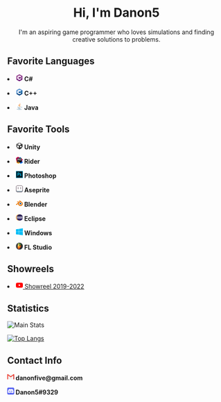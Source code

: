 <h1 align="center">Hi, I'm Danon5</h1>
<p align="center">I'm an aspiring game programmer who loves simulations and finding creative solutions to problems.</p>

<h2 align="left">Favorite Languages</h2>
<lo>
  <p><li><img src="Images/csharp.png" width="16" height="16"><b> C#</b></li></p>
  <p><li><img src="Images/cplusplus.png" width="16" height="16"><b> C++</b></li></p>
  <p><li><img src="Images/java.png" width="16" height="16"><b> Java</b></li></p>
</lo>

<h2 align="left">Favorite Tools</h2>
<lo>
  <p><li><img src="Images/unity.png" width="16" height="16"><b> Unity</b></li></p>
  <p><li><img src="Images/rider.png" width="16" height="16"><b> Rider</b></li></p>
  <p><li><img src="Images/photoshop.png" width="16" height="16"><b> Photoshop</b></li></p>
  <p><li><img src="Images/aseprite.png" width="16" height="16"><b> Aseprite</b></li></p>
  <p><li><img src="Images/blender.png" width="16" height="16"><b> Blender</b></li></p>
  <p><li><img src="Images/eclipse.png" width="16" height="16"><b> Eclipse</b></li></p>
  <p><li><img src="Images/windows.png" width="16" height="16"><b> Windows</b></li></p>
  <p><li><img src="Images/flstudio.png" width="16" height="16"><b> FL Studio</b></li></p>
</lo>

<h2 align="left">Showreels</h2>
<lo>
  <p><li><img src="Images/youtube.png" width="16" height="16"><a href="https://youtu.be/k5iiis8IaN4"> Showreel 2019-2022</a></li></p>
</lo>

<h2 align"left">Statistics</h2>

![Main Stats](https://github-readme-stats.vercel.app/api?username=Danon5)

[![Top Langs](https://github-readme-stats.vercel.app/api/top-langs/?username=Danon5)](https://github.com/Danon5/github-readme-stats)

<h2 align="left">Contact Info</h2>
<p><img src="Images/gmail.png" width="16" height="16"><b> danonfive@gmail.com</b></p>
<p><img src="Images/discord.png" width="16" height="16"><b> Danon5#9329</b></p>
